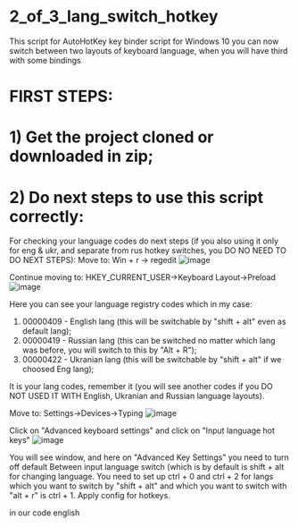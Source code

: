 # 2_of_3_lang_switch_hotkey
This script for AutoHotKey key binder script for Windows 10 you can now switch between two layouts of keyboard language, when you will have third with some bindings

# FIRST STEPS:

# 1) Get the project cloned or downloaded in zip;


# 2) Do next steps to use this script correctly:

  For checking your language codes do next steps (if you also using it only for eng & ukr, and separate from rus hotkey switches, you DO NO NEED TO DO NEXT STEPS):
  Move to: Win + r -> regedit
  ![image](https://github.com/xmdn/2_of_3_lang_switch_hotkey/assets/16866473/0f869c2c-2f70-4e8f-8163-5e92993c484b)

  

  Continue moving to: HKEY_CURRENT_USER->Keyboard Layout->Preload
  ![image](https://github.com/xmdn/2_of_3_lang_switch_hotkey/assets/16866473/412b664a-be8a-4e66-a6f4-3d216d438567)

  Here you can see your language registry codes which in my case:
  1) 00000409 - English lang (this will be switchable by "shift + alt" even as default lang);
  2) 00000419 - Russian lang (this can be switched no matter which lang was before, you will switch to this by "Alt + R");
  3) 00000422 - Ukranian lang (this will be switchable by "shift + alt" if we choosed Eng lang);
  
  It is your lang codes, remember it (you will see another codes if you DO NOT USED IT WITH English, Ukranian and Russian language layouts).

Move to:
Settings->Devices->Typing
![image](https://github.com/xmdn/2_of_3_lang_switch_hotkey/assets/16866473/ddbd2904-9915-4573-a0e1-d4d88fbc022f)

Click on "Advanced keyboard settings" and click on "Input language hot keys"
![image](https://github.com/xmdn/2_of_3_lang_switch_hotkey/assets/16866473/c0cb4a04-15f1-4b24-a7e1-967a5083f5f6)

You will see window, and here on "Advanced Key Settings" you need to turn off default Between input language switch (which is by default is shift + alt for changing language.
You need to set up ctrl + 0 and ctrl + 2 for langs which you want to switch by "shift + alt" and which you want to switch with "alt + r" is ctrl + 1. 
Apply config for hotkeys.

in our code english


